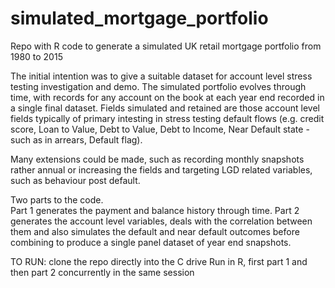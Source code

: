# simulated_mortgage_portfolio
Repo with R code to generate a simulated UK retail mortgage portfolio from 1980 to 2015

The initial intention was to give a suitable dataset for account level stress testing investigation and demo.
The simulated portfolio evolves through time, with records for any account on the book at each year end recorded in a single final dataset.
Fields simulated and retained are those account level fields typically of primary intesting in stress testing default flows (e.g. credit score, Loan to Value, Debt to Value, Debt to Income, Near Default state - such as in arrears, Default flag).

Many extensions could be made, such as recording monthly snapshots rather annual or increasing the fields and targeting LGD related variables, such as behaviour post default.

Two parts to the code.  
Part 1 generates the payment and balance history through time.
Part 2 generates the account level variables, deals with the correlation between them and also simulates the default and near default outcomes before combining to produce a single panel dataset of year end snapshots.

TO RUN:
clone the repo directly into the C drive
Run in R, first part 1 and then part 2 concurrently in the same session

